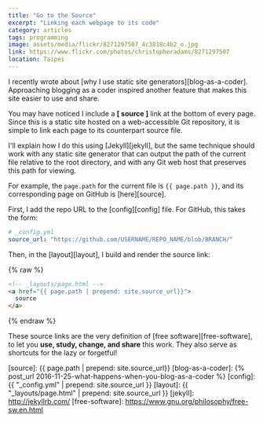 ```yaml
---
title: "Go to the Source"
excerpt: "Linking each webpage to its code"
category: articles
tags: programming
image: assets/media/flickr/8271297507_4c3818c4b2_o.jpg
link: https://www.flickr.com/photos/christopheradams/8271297507
location: Taipei
---
```


I recently wrote about [why I use static site generators][blog-as-a-coder].
Approaching blogging as a coder inspired another feature that makes this site
easier to use and share.

You may have noticed I include a **[ source ]** link at the bottom of every
page.
Since this is a static site hosted on a web-accessible Git repository, it is
simple to link each page to its counterpart source file.

I'll explain how I do this using [Jekyll][jekyll], but the same technique should
work with any static site generator that can output the path of the current file
relative to the root directory, and with any Git web host that preserves this
path for viewing.

For example, the `page.path` for the current file is `{{ page.path }}`, and its
corresponding page on GitHub is [here][source].

First, I add the repo URL to the [config][config] file. For GitHub, this takes
the form:

```yaml
# _config.yml
source_url: "https://github.com/USERNAME/REPO_NAME/blob/BRANCH/"
```

Then, in the [layout][layout], I build and render the source link:

{% raw %}
```html
<!-- _layouts/page.html -->
<a href="{{ page.path | prepend: site.source_url}}">
  source
</a>
```
{% endraw %}

These source links are the very definition of [free software][free-software], to
let you **use, study, change, and share** this work.
They also serve as shortcuts for the lazy or forgetful!

[source]: {{ page.path | prepend: site.source_url}}
[blog-as-a-coder]: {% post_url 2016-11-25-what-happens-when-you-blog-as-a-coder %}
[config]: {{ "_config.yml" | prepend: site.source_url }}
[layout]: {{ "_layouts/page.html" | prepend: site.source_url }}
[jekyll]: http://jekyllrb.com/
[free-software]: https://www.gnu.org/philosophy/free-sw.en.html
